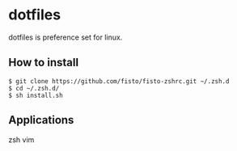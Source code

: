 dotfiles
========

dotfiles is preference set for linux.

## How to install ##

	$ git clone https://github.com/fisto/fisto-zshrc.git ~/.zsh.d
	$ cd ~/.zsh.d/
	$ sh install.sh

## Applications ##
zsh
vim